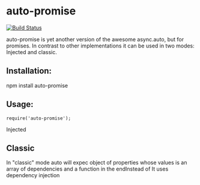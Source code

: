 auto-promise
=======================

[![Build Status](https://secure.travis-ci.org/backhand/auto-promise.png?branch=master)](https://travis-ci.org/backhand/auto-promise)

auto-promise is yet another version of the awesome async.auto, but for promises. In contrast to other implementations it can be used in two modes: Injected and classic.

Installation:
------------------------
npm install auto-promise

Usage:
------

    require('auto-promise');


    
Injected


Classic
-------
In "classic" mode auto will expec object of properties whose values is an array of dependencies and a function in the endInstead of It uses dependency injection
